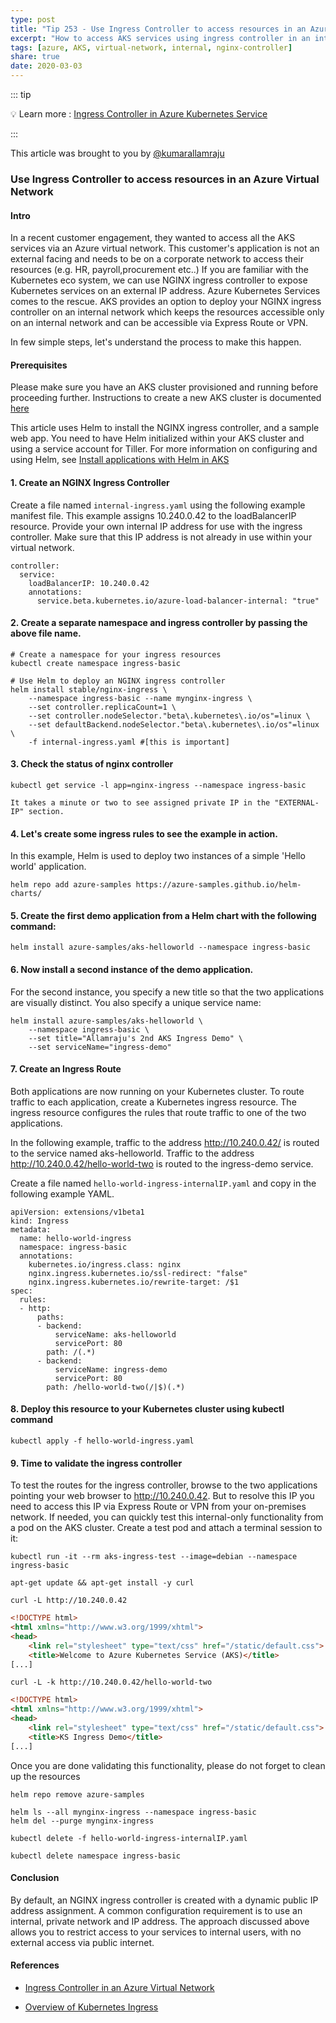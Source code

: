 ```yaml
---
type: post
title: "Tip 253 - Use Ingress Controller to access resources in an Azure Virtual Network"
excerpt: "How to access AKS services using ingress controller in an internal virtual network?"
tags: [azure, AKS, virtual-network, internal, nginx-controller]
share: true
date: 2020-03-03
---
```



::: tip

:bulb: Learn more :  [Ingress Controller in Azure Kubernetes Service](https://docs.microsoft.com/en-us/azure/aks/ingress-basic?WT.mc_id=docs-azuredevtips-azureappsdev)

:::

This article was brought to you by [@kumarallamraju](https://twitter.com/kumarallamraju)

### Use Ingress Controller to access resources in an Azure Virtual Network

#### Intro

In a recent customer engagement, they wanted to access all the AKS services via an Azure virtual network. This customer's application is not an external facing and needs to be on a corporate network to access their resources (e.g. HR, payroll,procurement etc..) If you are familiar with the Kubernetes eco system, we can use NGINX ingress controller to expose Kubernetes services on an external IP address. Azure Kubernetes Services comes to the rescue. AKS provides an option to deploy your NGINX ingress controller on an internal network which keeps the resources accessible only on an internal network and can be accessible via Express Route or VPN.

In few simple steps, let's understand the process to make this happen.

#### Prerequisites

Please make sure you have an AKS cluster provisioned and running before proceeding further. Instructions to create a new AKS cluster is documented [here](https://docs.microsoft.com/en-us/azure/aks/kubernetes-walkthrough)

This article uses Helm to install the NGINX ingress controller, and a sample web app. You need to have Helm initialized within your AKS cluster and using a service account for Tiller. For more information on configuring and using Helm, see [Install applications with Helm in AKS](https://docs.microsoft.com/en-us/azure/aks/kubernetes-helm)

#### 1. Create an NGINX Ingress Controller

Create a file named `internal-ingress.yaml` using the following example manifest file. This example assigns 10.240.0.42 to the loadBalancerIP resource. Provide your own internal IP address for use with the ingress controller. Make sure that this IP address is not already in use within your virtual network.

```
controller:
  service:
    loadBalancerIP: 10.240.0.42
    annotations:
      service.beta.kubernetes.io/azure-load-balancer-internal: "true"
```

#### 2. Create a separate namespace and ingress controller by passing the above file name.

```
# Create a namespace for your ingress resources
kubectl create namespace ingress-basic

# Use Helm to deploy an NGINX ingress controller
helm install stable/nginx-ingress \
    --namespace ingress-basic --name mynginx-ingress \
    --set controller.replicaCount=1 \
    --set controller.nodeSelector."beta\.kubernetes\.io/os"=linux \
    --set defaultBackend.nodeSelector."beta\.kubernetes\.io/os"=linux \
    -f internal-ingress.yaml #[this is important]
```

#### 3. Check the status of nginx controller

```
kubectl get service -l app=nginx-ingress --namespace ingress-basic

It takes a minute or two to see assigned private IP in the "EXTERNAL-IP" section.
```

#### 4. Let's create some ingress rules to see the example in action.

In this example, Helm is used to deploy two instances of a simple 'Hello world' application.

```
helm repo add azure-samples https://azure-samples.github.io/helm-charts/

```

#### 5. Create the first demo application from a Helm chart with the following command:

```
helm install azure-samples/aks-helloworld --namespace ingress-basic
```


#### 6. Now install a second instance of the demo application. 
For the second instance, you specify a new title so that the two applications are visually distinct. You also specify a unique service name:

```
helm install azure-samples/aks-helloworld \
    --namespace ingress-basic \
    --set title="Allamraju's 2nd AKS Ingress Demo" \
    --set serviceName="ingress-demo"
```

#### 7. Create an Ingress Route

Both applications are now running on your Kubernetes cluster. To route traffic to each application, create a Kubernetes ingress resource. The ingress resource configures the rules that route traffic to one of the two applications.

In the following example, traffic to the address http://10.240.0.42/ is routed to the service named aks-helloworld. Traffic to the address http://10.240.0.42/hello-world-two is routed to the ingress-demo service.

Create a file named `hello-world-ingress-internalIP.yaml` and copy in the following example YAML.

```
apiVersion: extensions/v1beta1
kind: Ingress
metadata:
  name: hello-world-ingress
  namespace: ingress-basic
  annotations:
    kubernetes.io/ingress.class: nginx
    nginx.ingress.kubernetes.io/ssl-redirect: "false"
    nginx.ingress.kubernetes.io/rewrite-target: /$1
spec:
  rules:
  - http:
      paths:
      - backend:
          serviceName: aks-helloworld
          servicePort: 80
        path: /(.*)
      - backend:
          serviceName: ingress-demo
          servicePort: 80
        path: /hello-world-two(/|$)(.*)
```

#### 8. Deploy this resource to your Kubernetes cluster using kubectl command

```
kubectl apply -f hello-world-ingress.yaml 
```

#### 9. Time to validate the ingress controller

To test the routes for the ingress controller, browse to the two applications pointing your web browser to http://10.240.0.42. But to resolve this IP you need to access this IP via Express Route or VPN from your on-premises network. If needed, you can quickly test this internal-only functionality from a pod on the AKS cluster. Create a test pod and attach a terminal session to it:

```
kubectl run -it --rm aks-ingress-test --image=debian --namespace ingress-basic

apt-get update && apt-get install -y curl
```

```
curl -L http://10.240.0.42
```

```html
<!DOCTYPE html>
<html xmlns="http://www.w3.org/1999/xhtml">
<head>
    <link rel="stylesheet" type="text/css" href="/static/default.css">
    <title>Welcome to Azure Kubernetes Service (AKS)</title>
[...]
```

```
curl -L -k http://10.240.0.42/hello-world-two
```
```html
<!DOCTYPE html>
<html xmlns="http://www.w3.org/1999/xhtml">
<head>
    <link rel="stylesheet" type="text/css" href="/static/default.css">
    <title>KS Ingress Demo</title>
[...]
```

Once you are done validating this functionality, please do not forget to clean up the resources 

```
helm repo remove azure-samples

helm ls --all mynginx-ingress --namespace ingress-basic
helm del --purge mynginx-ingress

kubectl delete -f hello-world-ingress-internalIP.yaml

kubectl delete namespace ingress-basic
```

#### Conclusion

By default, an NGINX ingress controller is created with a dynamic public IP address assignment. A common configuration requirement is to use an internal, private network and IP address. The approach discussed above allows you to restrict access to your services to internal users, with no external access via public internet.

#### References

* [Ingress Controller in an Azure Virtual Network](https://docs.microsoft.com/en-us/azure/aks/ingress-internal-ip?WT.mc_id=docs-azuredevtips-azureappsdev)


* [Overview of Kubernetes Ingress](https://kubernetes.io/docs/concepts/services-networking/ingress/?WT.mc_id=docs-azuredevtips-azureappsdev)





















